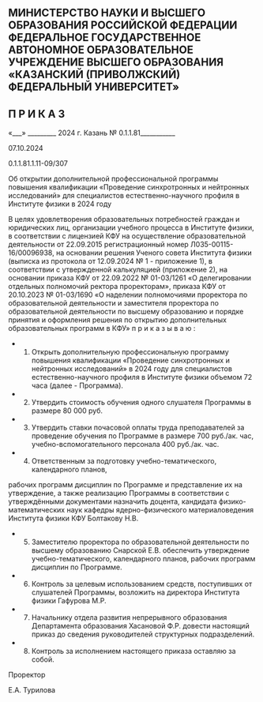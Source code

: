 <!-- image -->

## МИНИСТЕРСТВО НАУКИ И ВЫСШЕГО ОБРАЗОВАНИЯ РОССИЙСКОЙ ФЕДЕРАЦИИ ФЕДЕРАЛЬНОЕ ГОСУДАРСТВЕННОЕ АВТОНОМНОЕ ОБРАЗОВАТЕЛЬНОЕ УЧРЕЖДЕНИЕ ВЫСШЕГО ОБРАЗОВАНИЯ «КАЗАНСКИЙ (ПРИВОЛЖСКИЙ) ФЕДЕРАЛЬНЫЙ УНИВЕРСИТЕТ»

## П Р И К А З

«\_\_\_» \_\_\_\_\_\_\_\_\_ 2024 г.                             Казань                            № 0.1.1.81\_\_\_\_\_\_\_\_\_\_\_

07.10.2024

0.1.1.81.1.11-09/307

Об открытии дополнительной профессиональной программы повышения квалификации «Проведение синхротронных и нейтронных исследований» для специалистов естественно-научного профиля в Институте физики в 2024 году

В  целях  удовлетворения  образовательных  потребностей  граждан  и  юридических лиц,  организации  учебного  процесса  в  Институте  физики,  в  соответствии  с  лицензией КФУ  на  осуществление  образовательной  деятельности  от  22.09.2015  регистрационный номер Л035-00115-16/00096938, на основании решения Ученого совета Института физики (выписка из протокола от 12.09.2024 № 1 - приложение 1), в соответствии с утвержденной калькуляцией  (приложение  2),  на  основании  приказа  КФУ  от  22.09.2022  № 01-03/1261 «О делегировании отдельных полномочий ректора проректорам», приказа КФУ  от 20.10.2023  № 01-03/1690  «О  наделении  полномочиями  проректора  по  образовательной деятельности  и  заместителя  проректора  по  образовательной  деятельности  по  высшему образованию и порядке принятия и оформления решения по открытию дополнительных образовательных программ в КФУ» п р и к а з ы в а ю :

- 1. Открыть дополнительную профессиональную программу повышения квалификации «Проведение синхротронных и нейтронных исследований» в 2024 году для специалистов естественно-научного профиля в Институте физики объемом 72 часа (далее - Программа).
- 2. Утвердить стоимость обучения одного слушателя Программы в размере 80 000 руб.
- 3. Утвердить ставки почасовой оплаты труда преподавателей за проведение обучения по Программе в размере 700 руб./ак. час, учебно-вспомогательного персонала 400 руб./ак. час.
- 4. Ответственным  за подготовку учебно-тематического, календарного планов,

рабочих программ дисциплин по Программе и представление их на утверждение, а также реализацию Программы в соответствии с утверждёнными документами назначить доцента, кандидата физико-математических наук кафедры ядерно-физического материаловедения Института физики КФУ Болтакову Н.В.

- 5. Заместителю проректора по образовательной деятельности по высшему образованию Снарской Е.В. обеспечить утверждение учебно-тематического, календарного планов, рабочих программ дисциплин по Программе.
- 6. Контроль  за  целевым  использованием  средств,  поступивших  от  слушателей Программы, возложить на директора Института физики Гафурова М.Р.
- 7. Начальнику отдела развития непрерывного образования Департамента образования  Хасановой  Ф.Р.  довести  настоящий  приказ  до  сведения  руководителей структурных подразделений.
- 8. Контроль за исполнением настоящего приказа оставляю за собой.

Проректор

<!-- image -->

Е.А. Турилова